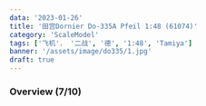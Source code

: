 ```yaml
---
data: '2023-01-26'
title: '田宫Dornier Do-335A Pfeil 1:48 (61074)'
category: 'ScaleModel'
tags: ['飞机'， '二战', '德', '1:48', 'Tamiya']
banner: '/assets/image/do335/1.jpg'
draft: true
---
```


### Overview (7/10)
